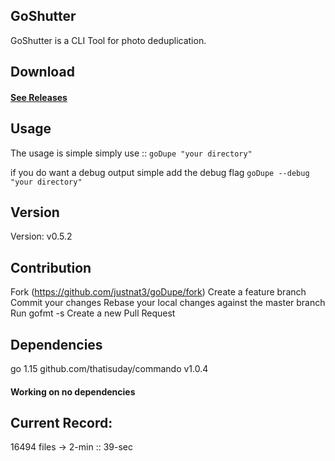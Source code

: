 ## GoShutter
GoShutter is a CLI Tool for photo deduplication.

## Download
#### <a href="https://github.com/justnat3/goDupe/releases/">See Releases</a>

## Usage
The usage is simple simply use :: `goDupe "your directory"`

if you do want a debug output simple add the debug flag `goDupe --debug "your directory"`
## Version
Version: v0.5.2

## Contribution
Fork (https://github.com/justnat3/goDupe/fork)
Create a feature branch
Commit your changes
Rebase your local changes against the master branch
Run gofmt -s
Create a new Pull Request

## Dependencies
go 1.15
github.com/thatisuday/commando v1.0.4
#### Working on no dependencies

## Current Record:
16494 files -> 2-min :: 39-sec
